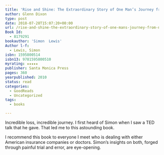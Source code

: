 ```yaml
---
title: 'Rise and Shine: The Extraordinary Story of One Man’s Journey from Near Death to Full Recovery'
author: Glenn Dixon
type: post
date: 2018-07-28T15:07:20+00:00
url: /rise-and-shine-the-extraordinary-story-of-one-mans-journey-from-near-death-to-full-recovery-2/
Book Id:
  - 8179291
bookauthor: 'Simon  Lewis'
Author l-f:
  - Lewis, Simon
isbn: 1595800514
isbn13: 9781595800510
myrating: ★★★★★
publisher: Santa Monica Press
pages: 360
yearpublished: 2010
status: read
categories:
  - GoodReads
  - Uncategorized
tags:
  - books

---
```

Incredible loss, incredible journey. I first heard of Simon when I saw a TED talk that he gave. That led me to this astounding book.

I recommend this book to everyone I meet who is dealing with either American insurance companies or doctors. Simon&#8217;s insights on both, forged through painful trial and error, are eye-opening.
